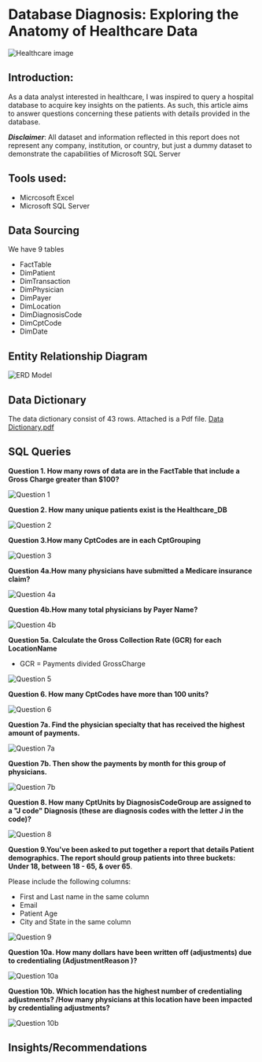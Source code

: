 # Database Diagnosis: Exploring the Anatomy of Healthcare Data

![Healthcare image](https://github.com/antonionunnally/SQL/assets/97487571/c025be70-139b-4000-96ad-7c90de4066bd)


## Introduction:

As a data analyst interested in healthcare, I was inspired to query a hospital database to acquire key insights on the patients. As such, this article aims to answer questions concerning these patients with details provided in the database.

**_Disclaimer_**: All dataset and information reflected in this report does not represent any company, institution, or country, but just a dummy dataset to demonstrate the capabilities of Microsoft SQL Server

## Tools used:
- Micrcosoft Excel 
- Microsoft SQL Server


## Data Sourcing
We have 9 tables 
- FactTable
- DimPatient
- DimTransaction
- DimPhysician
- DimPayer
- DimLocation
- DimDiagnosisCode
- DimCptCode
- DimDate


## Entity Relationship Diagram

![ERD Model](https://github.com/antonionunnally/SQL/assets/97487571/9c57dfe7-d9b9-451d-a1f6-99dccd5d66a2)


## Data Dictionary
The data dictionary consist of 43 rows. Attached is a Pdf file.
[Data Dictionary.pdf](https://github.com/antonionunnally/SQL/files/13814890/Data.Dictionary.pdf)


## SQL Queries

**Question 1. How many rows of data are in the FactTable that include a Gross Charge greater than $100?**

![Question 1](https://github.com/antonionunnally/SQL/assets/97487571/3ab6b5e0-0cbd-4e7c-b297-a71db585a9dd)

**Question 2. How many unique patients exist is the Healthcare_DB**

![Question 2](https://github.com/antonionunnally/SQL/assets/97487571/c61f588f-a156-467e-8477-c6881d1ca8e7)


**Question 3.How many CptCodes are in each CptGrouping**

![Question 3](https://github.com/antonionunnally/SQL/assets/97487571/a2308467-484a-4586-b179-87b18b54b975)


**Question 4a.How many physicians have submitted a Medicare insurance claim?**

![Question 4a](https://github.com/antonionunnally/SQL/assets/97487571/09f42ad6-58b0-4768-8bee-250817e337ed)

**Question 4b.How many total physicians by Payer Name?**

![Question 4b](https://github.com/antonionunnally/SQL/assets/97487571/97dcb958-92d6-49f8-90b3-0e6840b9006a)


**Question 5a. Calculate the Gross Collection Rate (GCR) for each LocationName** 
- GCR = Payments divided GrossCharge

![Question 5](https://github.com/antonionunnally/SQL/assets/97487571/9fb7d058-d053-4c67-baa8-7115c18e6c4a)


**Question 6. How many CptCodes have more than 100 units?**

![Question 6](https://github.com/antonionunnally/SQL/assets/97487571/61d544a7-cc2a-4381-8879-21bc0326ac67)


**Question 7a. Find the physician specialty that has received the highest amount of payments.**

![Question 7a](https://github.com/antonionunnally/SQL/assets/97487571/33255e4b-0803-445c-9e53-20f6b71f741e)


**Question 7b. Then show the payments by month for this group of physicians.**

![Question 7b](https://github.com/antonionunnally/SQL/assets/97487571/d0e31b3e-e474-42a7-9f98-92e23a8651a5)

**Question 8. How many CptUnits by DiagnosisCodeGroup are assigned to a "J code" Diagnosis (these are diagnosis codes with
the letter J in the code)?**

![Question 8](https://github.com/antonionunnally/SQL/assets/97487571/3e32c140-da0c-4157-b7e8-2ee5f6104e29)


**Question 9.You've been asked to put together a report that details
Patient demographics. The report should group patients
into three buckets: Under 18, between 18 - 65, & over 65**.

Please include the following columns:
- First and Last name in the same column
- Email
- Patient Age
- City and State in the same column


![Question 9](https://github.com/antonionunnally/SQL/assets/97487571/c1faabaa-4335-4071-a213-d883a288efb2)


**Question 10a. How many dollars have been written off (adjustments) due
to credentialing (AdjustmentReason )?**

![Question 10a](https://github.com/antonionunnally/SQL/assets/97487571/7bfd547c-9838-45af-a780-963bfd34677f)



**Question 10b. Which location has the highest number of credentialing adjustments? /How many physicians at this location have been impacted by
credentialing adjustments?**

![Question 10b](https://github.com/antonionunnally/SQL/assets/97487571/ff90b0a7-4769-4cf1-9353-82d6e78c8c2d)


## Insights/Recommendations
